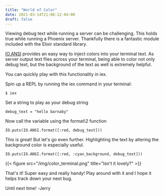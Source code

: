 ```yaml
---
title: "World of Color"
date: 2021-03-14T21:08:12-04:00
draft: false
---
```


Viewing debug text while running a server can be challenging. This holds true while running a Phoenix server. Thankfully there is a fantastic module included with the Elixir standard library.

[IO.ANSI](https://hexdocs.pm/elixir/IO.ANSI.html#format/2) provides an easy way to inject colors into your terminal text. As server output text flies across your terminal, being able to color not only debug text, but the background of the text as well is extremely helpful. 

You can quickly play with this functionality in iex.

Spin up a REPL by running the iex command in your terminal:
```
$ iex
```

Set a string to play as your debug string
```
debug_text = "hello barnaby"
```

Now call the variable using the format\2 function
```
IO.puts(IO.ANSI.format([:red, debug_text])) 
```

This is great! But let's go even further. Highlighting the text by altering the background color is especially useful.

```
IO.puts(IO.ANSI.format([:red, :cyan_background, debug_text]))
```

{{< figure src="/img/color_terminal.png" title="Isn't it lovely?" >}} 

That's it! Super easy and really handy! Play around with it and I hope it helps track down your next bug. 

Until next time! -Jerry




